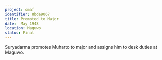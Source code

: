 ```yaml
---
project: omaf
identifier: 8bde9067
title: Promoted to Major
date:  May 1948
location: Maguwo
status: Final 
---
```


Suryadarma promotes Muharto to major and assigns him to desk duties
at Maguwo.

